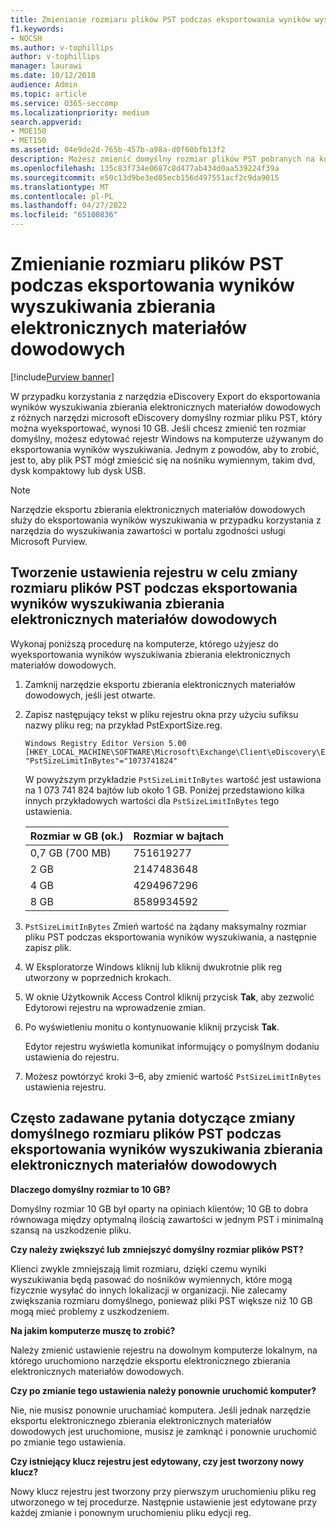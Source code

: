 ```yaml
---
title: Zmienianie rozmiaru plików PST podczas eksportowania wyników wyszukiwania zbierania elektronicznych materiałów dowodowych
f1.keywords:
- NOCSH
ms.author: v-tophillips
author: v-tophillips
manager: laurawi
ms.date: 10/12/2018
audience: Admin
ms.topic: article
ms.service: O365-seccomp
ms.localizationpriority: medium
search.appverid:
- MOE150
- MET150
ms.assetid: 04e9de2d-765b-457b-a98a-d0f60bfb13f2
description: Możesz zmienić domyślny rozmiar plików PST pobranych na komputer podczas eksportowania wyników wyszukiwania zbierania elektronicznych materiałów dowodowych.
ms.openlocfilehash: 135c83f734e0687c8d477ab434d0aa539224f39a
ms.sourcegitcommit: e50c13d9be3ed05ecb156d497551acf2c9da9015
ms.translationtype: MT
ms.contentlocale: pl-PL
ms.lasthandoff: 04/27/2022
ms.locfileid: "65100836"
---
```

# <a name="change-the-size-of-pst-files-when-exporting-ediscovery-search-results"></a>Zmienianie rozmiaru plików PST podczas eksportowania wyników wyszukiwania zbierania elektronicznych materiałów dowodowych

[!include[Purview banner](../includes/purview-rebrand-banner.md)]

W przypadku korzystania z narzędzia eDiscovery Export do eksportowania wyników wyszukiwania zbierania elektronicznych materiałów dowodowych z różnych narzędzi microsoft eDiscovery domyślny rozmiar pliku PST, który można wyeksportować, wynosi 10 GB. Jeśli chcesz zmienić ten rozmiar domyślny, możesz edytować rejestr Windows na komputerze używanym do eksportowania wyników wyszukiwania. Jednym z powodów, aby to zrobić, jest to, aby plik PST mógł zmieścić się na nośniku wymiennym, takim dvd, dysk kompaktowy lub dysk USB. 
  
> [!NOTE]
> Narzędzie eksportu zbierania elektronicznych materiałów dowodowych służy do eksportowania wyników wyszukiwania w przypadku korzystania z narzędzia do wyszukiwania zawartości w portalu zgodności usługi Microsoft Purview.
  
## <a name="create-a-registry-setting-to-change-the-size-of-pst-files-when-you-export-ediscovery-search-results"></a>Tworzenie ustawienia rejestru w celu zmiany rozmiaru plików PST podczas eksportowania wyników wyszukiwania zbierania elektronicznych materiałów dowodowych

Wykonaj poniższą procedurę na komputerze, którego użyjesz do wyeksportowania wyników wyszukiwania zbierania elektronicznych materiałów dowodowych.
  
1. Zamknij narzędzie eksportu zbierania elektronicznych materiałów dowodowych, jeśli jest otwarte. 
    
2. Zapisz następujący tekst w pliku rejestru okna przy użyciu sufiksu nazwy pliku reg; na przykład PstExportSize.reg. 
    
    ```text
    Windows Registry Editor Version 5.00
    [HKEY_LOCAL_MACHINE\SOFTWARE\Microsoft\Exchange\Client\eDiscovery\ExportTool]
    "PstSizeLimitInBytes"="1073741824"
    ```

    W powyższym przykładzie  `PstSizeLimitInBytes` wartość jest ustawiona na 1 073 741 824 bajtów lub około 1 GB. Poniżej przedstawiono kilka innych przykładowych wartości dla  `PstSizeLimitInBytes` tego ustawienia. 
    
    |**Rozmiar w GB (ok.)**|**Rozmiar w bajtach**|
    |:-----|:-----|
    |0,7 GB (700 MB)  <br/> |751619277  <br/> |
    |2 GB  <br/> |2147483648  <br/> |
    |4 GB  <br/> |4294967296  <br/> |
    |8 GB  <br/> |8589934592  <br/> |
   
3. `PstSizeLimitInBytes` Zmień wartość na żądany maksymalny rozmiar pliku PST podczas eksportowania wyników wyszukiwania, a następnie zapisz plik. 
    
4. W Eksploratorze Windows kliknij lub kliknij dwukrotnie plik reg utworzony w poprzednich krokach.
    
5. W oknie Użytkownik Access Control kliknij przycisk **Tak**, aby zezwolić Edytorowi rejestru na wprowadzenie zmian. 
    
6. Po wyświetleniu monitu o kontynuowanie kliknij przycisk **Tak**.
    
    Edytor rejestru wyświetla komunikat informujący o pomyślnym dodaniu ustawienia do rejestru.
    
7. Możesz powtórzyć kroki 3–6, aby zmienić wartość  `PstSizeLimitInBytes` ustawienia rejestru. 
  
## <a name="frequently-asked-questions-about-changing-the-default-size-of-pst-files-when-you-export-ediscovery-search-results"></a>Często zadawane pytania dotyczące zmiany domyślnego rozmiaru plików PST podczas eksportowania wyników wyszukiwania zbierania elektronicznych materiałów dowodowych

 **Dlaczego domyślny rozmiar to 10 GB?**
  
Domyślny rozmiar 10 GB był oparty na opiniach klientów; 10 GB to dobra równowaga między optymalną ilością zawartości w jednym PST i minimalną szansą na uszkodzenie pliku.
  
 **Czy należy zwiększyć lub zmniejszyć domyślny rozmiar plików PST?**
  
Klienci zwykle zmniejszają limit rozmiaru, dzięki czemu wyniki wyszukiwania będą pasować do nośników wymiennych, które mogą fizycznie wysyłać do innych lokalizacji w organizacji. Nie zalecamy zwiększania rozmiaru domyślnego, ponieważ pliki PST większe niż 10 GB mogą mieć problemy z uszkodzeniem.
  
 **Na jakim komputerze muszę to zrobić?**
  
Należy zmienić ustawienie rejestru na dowolnym komputerze lokalnym, na którego uruchomiono narzędzie eksportu elektronicznego zbierania elektronicznych materiałów dowodowych.
  
 **Czy po zmianie tego ustawienia należy ponownie uruchomić komputer?**
  
Nie, nie musisz ponownie uruchamiać komputera. Jeśli jednak narzędzie eksportu elektronicznego zbierania elektronicznych materiałów dowodowych jest uruchomione, musisz je zamknąć i ponownie uruchomić po zmianie tego ustawienia.
  
 **Czy istniejący klucz rejestru jest edytowany, czy jest tworzony nowy klucz?**
  
Nowy klucz rejestru jest tworzony przy pierwszym uruchomieniu pliku reg utworzonego w tej procedurze. Następnie ustawienie jest edytowane przy każdej zmianie i ponownym uruchomieniu pliku edycji reg.
